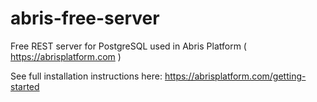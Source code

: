 # abris-free-server
Free REST server for PostgreSQL used in Abris Platform ( https://abrisplatform.com )

See full installation instructions here: https://abrisplatform.com/getting-started